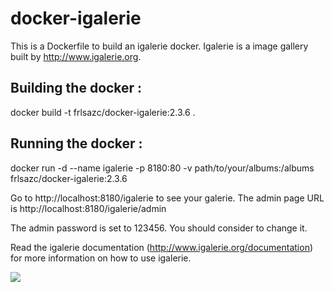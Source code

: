 # docker-igalerie

This is a Dockerfile to build an igalerie docker.
Igalerie is a image gallery built by http://www.igalerie.org.

## Building the docker : 
docker build -t frlsazc/docker-igalerie:2.3.6 .

## Running the docker :
docker run -d --name igalerie -p 8180:80 -v path/to/your/albums:/albums frlsazc/docker-igalerie:2.3.6

Go to http://localhost:8180/igalerie to see your galerie.
The admin page URL is http://localhost:8180/igalerie/admin 

The admin password is set to 123456. You should consider to change it.

Read the igalerie documentation (http://www.igalerie.org/documentation) for more information on how to use igalerie.

<img src="http://www.igalerie.org/images/gallery01_thumb.gif"/>
